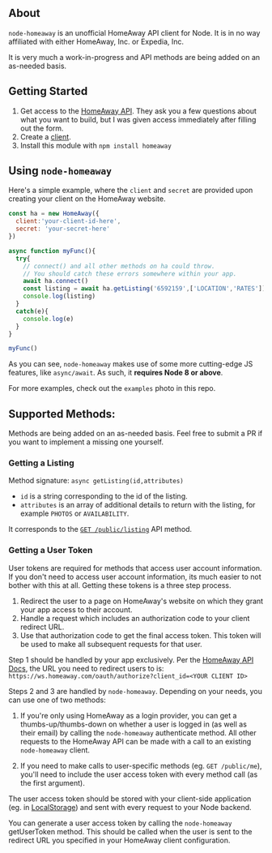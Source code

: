 ## About

`node-homeaway` is an unofficial HomeAway API client for Node. It is in no way affiliated with either HomeAway, Inc. or Expedia, Inc.

It is very much a work-in-progress and API methods are being added on an as-needed basis.

## Getting Started

1. Get access to the [HomeAway API](https://www.homeaway.com/platform/lead-form). They ask you a few questions about what you want to build, but I was given access immediately after filling out the form.
2. Create a [client](https://www.homeaway.com/platform/myClients).
3. Install this module with `npm install homeaway`

## Using `node-homeaway`

Here's a simple example, where the `client` and `secret` are provided upon creating your client on the HomeAway website.
```js
const ha = new HomeAway({
  client:'your-client-id-here',
  secret: 'your-secret-here'
})

async function myFunc(){
  try{
    // connect() and all other methods on ha could throw.
    // You should catch these errors somewhere within your app.
    await ha.connect()
    const listing = await ha.getListing('6592159',['LOCATION','RATES'])
    console.log(listing)
  }
  catch(e){
    console.log(e)
  }
}

myFunc()
```
As you can see, `node-homeaway` makes use of some more cutting-edge JS features, like `async/await`. As such, it **requires Node 8 or above**.

For more examples, check out the `examples` photo in this repo.

## Supported Methods:

Methods are being added on an as-needed basis. Feel free to submit a PR if you want to implement a missing one yourself.

### Getting a Listing

Method signature: `async getListing(id,attributes)`

- `id` is a string corresponding to the id of the listing.
- `attributes` is an array of additional details to return with the listing, for example `PHOTOS` or `AVAILABILITY`.

It corresponds to the [`GET /public/listing`](https://www.homeaway.com/platform/developer-api#public/listingGET) API method.

### Getting a User Token

User tokens are required for methods that access user account information. If you don't need to access user account information, its much easier to not bother with this at all. Getting these tokens is a three step process.

1. Redirect the user to a page on HomeAway's website on which they grant your app access to their account.
2. Handle a request which includes an authorization code to your client redirect URL.
3. Use that authorization code to get the final access token. This token will be used to make all subsequent requests for that user.

Step 1 should be handled by your app exclusively. Per the [HomeAway API Docs](https://www.homeaway.com/platform/developer-api), the URL you need to redirect users to is: `https://ws.homeaway.com/oauth/authorize?client_id=<YOUR CLIENT ID>`

Steps 2 and 3 are handled by `node-homeaway`. Depending on your needs, you can use one of two methods:

1. If you're only using HomeAway as a login provider, you can get a thumbs-up/thumbs-down on whether a user is logged in (as well as their email) by calling the `node-homeaway` authenticate method. All other requests to the HomeAway API can be made with a call to an existing `node-homeaway` client.

2. If you need to make calls to user-specific methods (eg. `GET /public/me`), you'll need to include the user access token with every method call (as the first argument).

The user access token should be stored with your client-side application (eg. in [LocalStorage](https://developer.mozilla.org/en-US/docs/Web/API/Window/localStorage)) and sent with every request to your Node backend.

You can generate a user access token by calling the `node-homeaway` getUserToken method. This should be called when the user is sent to the redirect URL you specified in your HomeAway client configuration.
